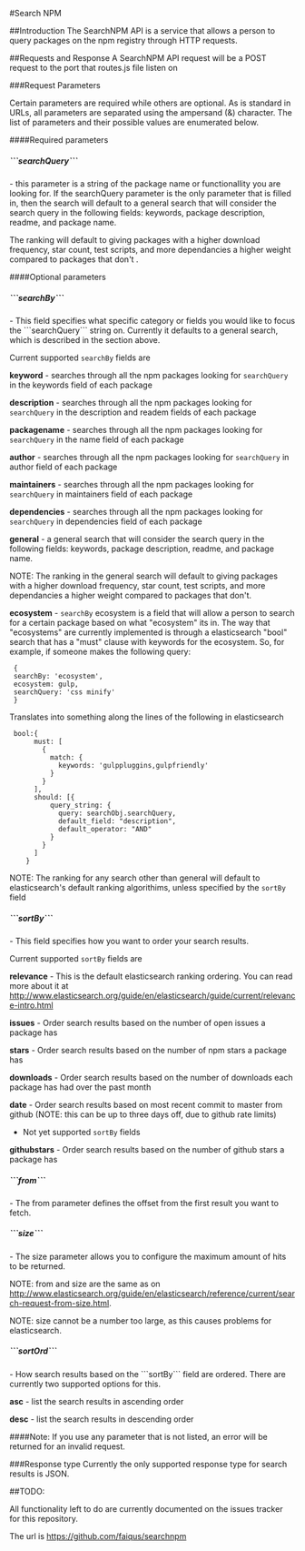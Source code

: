 #Search NPM 

##Introduction
The SearchNPM API is a service that allows a person to query packages on the npm registry through HTTP requests.  

##Requests and Response 
A SearchNPM API request will be a POST request to the port that routes.js file listen on

###Request Parameters

Certain parameters are required while others are optional. As is standard in URLs, all parameters are separated using the ampersand (&) character. The list of parameters and their possible values are enumerated below.

####Required parameters

<h5>```searchQuery```</h5> - this parameter is a string of the package name or functionallity you are looking for. If the searchQuery parameter is the only parameter that is filled in, then the search will default to a general search that will consider the search query in the following fields: keywords, package description, readme, and package name. 

The ranking will default to giving packages with a higher download frequency, star count, test scripts, and more dependancies a higher weight  compared to packages that don't . 

####Optional parameters 

<h5>```searchBy```</h5>- This field specifies what specific category or fields you would like to focus the ```searchQuery``` string on. Currently it defaults to a general search, which is described in the section above. 

Current supported ```searchBy``` fields are

 **keyword** - searches through all the npm packages looking for ```searchQuery``` in the keywords field of each package
 
 **description** -  searches through all the npm packages looking for  ```searchQuery``` in the description and readem fields of each package

 **packagename** -  searches through all the npm packages looking for ```searchQuery``` in the name field of each package 

 **author** -  searches through all the npm packages looking for  ```searchQuery```  in author field of each package

 **maintainers** - searches through all the npm packages looking for  ```searchQuery```  in maintainers field of each package

 **dependencies**  - searches through all the npm packages looking for  ```searchQuery``` in dependencies field of each package

 **general** - a general search that will consider the search query in the following fields: keywords, package description, readme, and package name. 
	
 NOTE: The ranking in the general search will default to giving packages with a higher download frequency, star count, test scripts, and more dependancies a higher weight  compared to packages that don't. 
 
 **ecosystem** - ```searchBy``` ecosystem is a field that will allow a person to search for a certain package based on what "ecosystem" its in. The way that "ecosystems" are currently implemented is through a elasticsearch "bool" search that has a "must" clause with keywords for the ecosystem. So, for example, if someone makes the following query: 
 ```
  {
  searchBy: 'ecosystem',
  ecosystem: gulp,
  searchQuery: 'css minify'
  }
```
Translates into something along the lines of the following in elasticsearch
```
 bool:{ 
      must: [ 
        {
          match: {
            keywords: 'gulppluggins,gulpfriendly' 
          }
        }
      ],
      should: [{
          query_string: {
            query: searchObj.searchQuery,
            default_field: "description",
            default_operator: "AND"
          }
        }
      ]
    }
```	

NOTE: The ranking for any search other than general will default to elasticsearch's default ranking algorithims, unless specified by the ```sortBy``` field

<h5>```sortBy```</h5>- This field specifies how you want to order your search results. 

Current supported ```sortBy``` fields are 

 **relevance** - This is the default elasticsearch ranking ordering. You can read more about it at <a>http://www.elasticsearch.org/guide/en/elasticsearch/guide/current/relevance-intro.html</a>  

 **issues** - Order search results based on the number of open issues a package has
 
 **stars** - Order search results based on the number of npm stars a package has

 **downloads** - Order search results based on the number of downloads each package has had over the past month  

 **date** - Order search results based on most recent commit to master from github (NOTE: this can be up to three days off, due to github rate limits)

- Not yet supported ```sortBy``` fields 

 **githubstars** - Order search results based on the number of github stars a package has 


<h5>```from```</h5>-  The from parameter defines the offset from the first result you want to fetch.

<h5>```size```</h5>- The size parameter allows you to configure the maximum amount of hits to be returned.

NOTE: from and size are the same as on <a>http://www.elasticsearch.org/guide/en/elasticsearch/reference/current/search-request-from-size.html</a>.

NOTE: size cannot be a number too large, as this causes problems for elasticsearch. 

<h5>```sortOrd```</h5>- How search results based on the ```sortBy``` field are ordered. There are currently two supported options for this. 

 **asc** - list the search results in ascending order 

 **desc** - list the search results in descending order 

####Note: If you use any parameter that is not listed, an error will be returned for an invalid request. 

###Response type 
Currently the only supported response type for search results is JSON.


##TODO: 

All functionality left to do are currently documented on the issues tracker for this repository. 

The url is <a>https://github.com/faiqus/searchnpm</a> 
 




